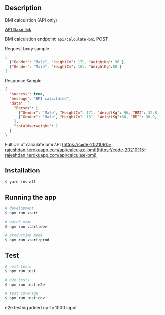## Description

BMI calculation (API only)

[API Base link](https://code-20210915-rajeshdan.herokuapp.com/)

BMI calculation endpoint: `api/calculate-bmi` POST

Request body sample
```json
[
  {"Gender": "Male", "HeightCm": 171, "WeightKg": 96 },
  {"Gender": "Male", "HeightCm": 161, "WeightKg":80 }
]
```

Response Sample
```json
{
  "success": true,
  "message": "BMI calculated",
  "data": {
    "Person": [
      {"Gender": "Male", "HeightCm": 171, "WeightKg": 96, "BMI": 32.8, "Category": "Moderately obese", "HealthRisk": "Medium risk" },
      {"Gender": "Male", "HeightCm": 161, "WeightKg":80, "BMI": 30.9, "Category": "Moderately obese", "HealthRisk": "Medium risk" }
    ],
    "totalOverweight": 2
  }
}
```
Full Url of calculate bmi API
[https://code-20210915-rajeshdan.herokuapp.com/api/calculate-bmi](https://code-20210915-rajeshdan.herokuapp.com/api/calculate-bmi)
## Installation

```bash
$ yarn install
```

## Running the app

```bash
# development
$ npm run start

# watch mode
$ npm run start:dev

# production mode
$ npm run start:prod
```

## Test

```bash
# unit tests
$ npm run test

# e2e tests
$ npm run test:e2e

# test coverage
$ npm run test:cov
```

e2e testing added up-to 1000 input